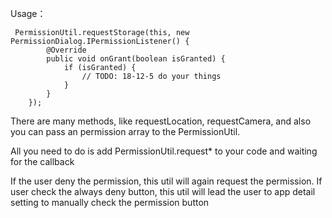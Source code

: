 Usage：

	 PermissionUtil.requestStorage(this, new PermissionDialog.IPermissionListener() {
            @Override
            public void onGrant(boolean isGranted) {
                if (isGranted) {
                    // TODO: 18-12-5 do your things
                }
            }
        });
        
There are many methods, like requestLocation, requestCamera, and also you can pass an permission array to the PermissionUtil.

All you need to do is add PermissionUtil.request* to your code and waiting for the callback

If the user deny the permission, this util will again request the permission. If user check the always deny button, this util will lead the user to app detail setting to manually check the permission button